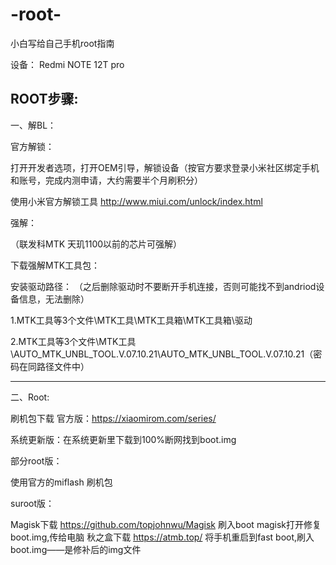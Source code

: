 # -root-
小白写给自己手机root指南

设备：
Redmi NOTE 12T pro

ROOT步骤:
-----------------------------------------------------------------------------------------------------------------------------
一、解BL：

官方解锁：

打开开发者选项，打开OEM引导，解锁设备（按官方要求登录小米社区绑定手机和账号，完成内测申请，大约需要半个月刷积分）

使用小米官方解锁工具 http://www.miui.com/unlock/index.html   

强解：

（联发科MTK 天玑1100以前的芯片可强解）

下载强解MTK工具包：

安装驱动路径：   （之后删除驱动时不要断开手机连接，否则可能找不到andriod设备信息，无法删除）

1.MTK工具等3个文件\MTK工具\MTK工具箱\MTK工具箱\驱动  

2.MTK工具等3个文件\MTK工具\AUTO_MTK_UNBL_TOOL.V.07.10.21\AUTO_MTK_UNBL_TOOL.V.07.10.21（密码在同路径文件中）

----------------------------------------------------------------------------------------------------------------------------

二、Root: 

刷机包下载 官方版：https://xiaomirom.com/series/

系统更新版：在系统更新里下载到100%断网找到boot.img

部分root版：

使用官方的miflash 刷机包

suroot版：

Magisk下载  https://github.com/topjohnwu/Magisk
刷入boot magisk打开修复boot.img,传给电脑
秋之盒下载 https://atmb.top/
将手机重启到fast boot,刷入boot.img——是修补后的img文件
      
                
